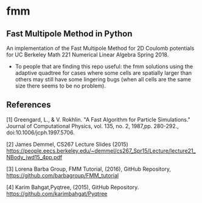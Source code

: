 # fmm
## Fast Multipole Method in Python
An implementation of the Fast Multipole Method for 2D Coulomb potentials for UC Berkeley Math 221 Numerical Linear Algebra Spring 2018.

* To people that are finding this repo useful: the fmm solutions using the adaptive quadtree for cases where some cells are spatially larger than others may still have some lingering bugs (when all cells are the same size there seems to be no problem).

## References
[1] Greengard, L., & V. Rokhlin. "A Fast Algorithm for Particle Simulations." Journal of Computational Physics, vol. 135, no. 2, 1987,pp. 280-292., doi:10.1006/jcph.1997.5706.

[2] James Demmel, CS267 Lecture Slides (2015) https://people.eecs.berkeley.edu/~demmel/cs267_Spr15/Lecture/lecture21_NBody_jwd15_4pp.pdf

[3] Lorena Barba Group, FMM Tutorial, (2016), GitHub Repository, https://github.com/barbagroup/FMM_tutorial

[4] Karim Bahgat,Pyqtree, (2015), GitHub Repository. https://github.com/karimbahgat/Pyqtree
